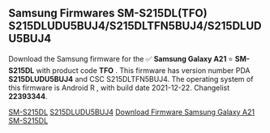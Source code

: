 <h2>Samsung Firmwares SM-S215DL(TFO) S215DLUDU5BUJ4/S215DLTFN5BUJ4/S215DLUDU5BUJ4</h2>
Download the Samsung firmware for the ✅ <strong>Samsung Galaxy A21 </strong> ⭐ <strong>SM-S215DL</strong> with product code <strong>TFO</strong> . This firmware has version number PDA <strong>S215DLUDU5BUJ4</strong> and CSC S215DLTFN5BUJ4. The operating system of this firmware is Android R , with build date 2021-12-22. Changelist <strong>22393344</strong>.

[SM-S215DL](https://samfirm.shop/samsung/model/SM-S215DL)
[S215DLUDU5BUJ4](https://samfirm.shop/samsung/pda/S215DLUDU5BUJ4)
[Download Firmware Samsung Galaxy A21 SM-S215DL](https://samfirm.shop/samsung/firmware/484219)

